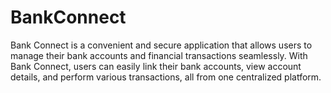 # BankConnect
Bank Connect is a convenient and secure application that allows users to manage their bank accounts and financial transactions seamlessly. With Bank Connect, users can easily link their bank accounts, view account details, and perform various transactions, all from one centralized platform.
